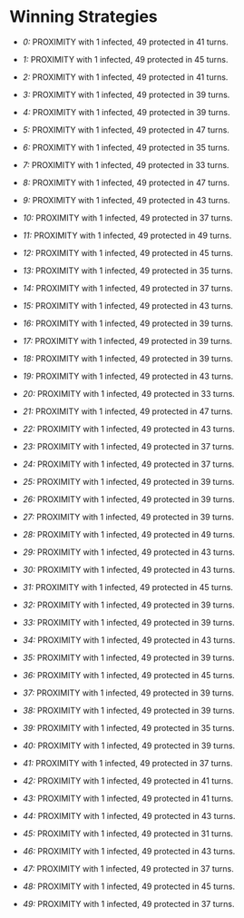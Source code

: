 # Winning Strategies

* _0:_ PROXIMITY with 1 infected, 49 protected in 41 turns.


* _1:_ PROXIMITY with 1 infected, 49 protected in 45 turns.


* _2:_ PROXIMITY with 1 infected, 49 protected in 41 turns.


* _3:_ PROXIMITY with 1 infected, 49 protected in 39 turns.


* _4:_ PROXIMITY with 1 infected, 49 protected in 39 turns.


* _5:_ PROXIMITY with 1 infected, 49 protected in 47 turns.


* _6:_ PROXIMITY with 1 infected, 49 protected in 35 turns.


* _7:_ PROXIMITY with 1 infected, 49 protected in 33 turns.


* _8:_ PROXIMITY with 1 infected, 49 protected in 47 turns.


* _9:_ PROXIMITY with 1 infected, 49 protected in 43 turns.


* _10:_ PROXIMITY with 1 infected, 49 protected in 37 turns.


* _11:_ PROXIMITY with 1 infected, 49 protected in 49 turns.


* _12:_ PROXIMITY with 1 infected, 49 protected in 45 turns.


* _13:_ PROXIMITY with 1 infected, 49 protected in 35 turns.


* _14:_ PROXIMITY with 1 infected, 49 protected in 37 turns.


* _15:_ PROXIMITY with 1 infected, 49 protected in 43 turns.


* _16:_ PROXIMITY with 1 infected, 49 protected in 39 turns.


* _17:_ PROXIMITY with 1 infected, 49 protected in 39 turns.


* _18:_ PROXIMITY with 1 infected, 49 protected in 39 turns.


* _19:_ PROXIMITY with 1 infected, 49 protected in 43 turns.


* _20:_ PROXIMITY with 1 infected, 49 protected in 33 turns.


* _21:_ PROXIMITY with 1 infected, 49 protected in 47 turns.


* _22:_ PROXIMITY with 1 infected, 49 protected in 43 turns.


* _23:_ PROXIMITY with 1 infected, 49 protected in 37 turns.


* _24:_ PROXIMITY with 1 infected, 49 protected in 37 turns.


* _25:_ PROXIMITY with 1 infected, 49 protected in 39 turns.


* _26:_ PROXIMITY with 1 infected, 49 protected in 39 turns.


* _27:_ PROXIMITY with 1 infected, 49 protected in 39 turns.


* _28:_ PROXIMITY with 1 infected, 49 protected in 49 turns.


* _29:_ PROXIMITY with 1 infected, 49 protected in 43 turns.


* _30:_ PROXIMITY with 1 infected, 49 protected in 43 turns.


* _31:_ PROXIMITY with 1 infected, 49 protected in 45 turns.


* _32:_ PROXIMITY with 1 infected, 49 protected in 39 turns.


* _33:_ PROXIMITY with 1 infected, 49 protected in 39 turns.


* _34:_ PROXIMITY with 1 infected, 49 protected in 43 turns.


* _35:_ PROXIMITY with 1 infected, 49 protected in 39 turns.


* _36:_ PROXIMITY with 1 infected, 49 protected in 45 turns.


* _37:_ PROXIMITY with 1 infected, 49 protected in 39 turns.


* _38:_ PROXIMITY with 1 infected, 49 protected in 39 turns.


* _39:_ PROXIMITY with 1 infected, 49 protected in 35 turns.


* _40:_ PROXIMITY with 1 infected, 49 protected in 39 turns.


* _41:_ PROXIMITY with 1 infected, 49 protected in 37 turns.


* _42:_ PROXIMITY with 1 infected, 49 protected in 41 turns.


* _43:_ PROXIMITY with 1 infected, 49 protected in 41 turns.


* _44:_ PROXIMITY with 1 infected, 49 protected in 43 turns.


* _45:_ PROXIMITY with 1 infected, 49 protected in 31 turns.


* _46:_ PROXIMITY with 1 infected, 49 protected in 43 turns.


* _47:_ PROXIMITY with 1 infected, 49 protected in 37 turns.


* _48:_ PROXIMITY with 1 infected, 49 protected in 45 turns.


* _49:_ PROXIMITY with 1 infected, 49 protected in 37 turns.


